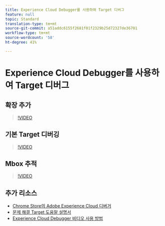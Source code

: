 ```yaml
---
title: Experience Cloud Debugger를 사용하여 Target 디버그
feature: null
topic: Standard
translation-type: tm+mt
source-git-commit: a51addc6155f2681f01f2329b25d72327de36701
workflow-type: tm+mt
source-wordcount: '58'
ht-degree: 41%

---
```



# Experience Cloud Debugger를 사용하여 Target 디버그

## 확장 추가

>[!VIDEO](https://video.tv.adobe.com/v/23114/?quality=12)

## 기본 Target 디버깅

>[!VIDEO](https://video.tv.adobe.com/v/23115/?quality=12)

## Mbox 추적

>[!VIDEO](https://video.tv.adobe.com/v/23113/?quality=12)

## 추가 리소스

+ [Chrome Store의 Adobe Experience Cloud 디버거](https://chrome.google.com/webstore/detail/adobe-experience-cloud-de/ocdmogmohccmeicdhlhhgepeaijenapj?hl=en)
+ [문제 해결 Target 도움말 설명서](/help/r-troubleshooting-target/troubleshooting-target.md)
+ [Experience Cloud Debugger 비디오 사용 방법](https://helpx.adobe.com/marketing-cloud-core/kt/using/experience-cloud-debugger-feature-video-use.html)
